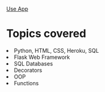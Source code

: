 
<a href="https://weight-calculator-22.herokuapp.com/">Use App</a>

# Topics covered

<li>Python, HTML, CSS, Heroku, SQL</li>

<li>Flask Web Framework</li>

<li>SQL Databases</li>

<li>Decorators</li>

<li>OOP</li>

<li>Functions</li>
